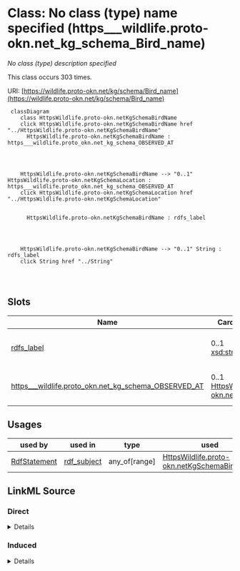 

# Class: No class (type) name specified (https___wildlife.proto-okn.net_kg_schema_Bird_name)


_No class (type) description specified_






This class occurs 303 times.


URI: [https://wildlife.proto-okn.net/kg/schema/Bird_name](https://wildlife.proto-okn.net/kg/schema/Bird_name)






```mermaid
 classDiagram
    class HttpsWildlife.proto-okn.netKgSchemaBirdName
    click HttpsWildlife.proto-okn.netKgSchemaBirdName href "../HttpsWildlife.proto-okn.netKgSchemaBirdName"
      HttpsWildlife.proto-okn.netKgSchemaBirdName : https___wildlife.proto_okn.net_kg_schema_OBSERVED_AT
        
          
    
    
    HttpsWildlife.proto-okn.netKgSchemaBirdName --> "0..1" HttpsWildlife.proto-okn.netKgSchemaLocation : https___wildlife.proto_okn.net_kg_schema_OBSERVED_AT
    click HttpsWildlife.proto-okn.netKgSchemaLocation href "../HttpsWildlife.proto-okn.netKgSchemaLocation"

        
      HttpsWildlife.proto-okn.netKgSchemaBirdName : rdfs_label
        
          
    
    
    HttpsWildlife.proto-okn.netKgSchemaBirdName --> "0..1" String : rdfs_label
    click String href "../String"

        
      
```




<!-- no inheritance hierarchy -->


## Slots

| Name | Cardinality and Range | Description | Inheritance | Occurrences |
| ---  | --- | --- | --- | --- |
| [rdfs_label](../slots/rdfs_label.md) | 0..1 <br/> [xsd:string](http://www.w3.org/2001/XMLSchema#string) | No slot (predicate) description specified <br/>  | direct | 303 |
| [https___wildlife.proto_okn.net_kg_schema_OBSERVED_AT](../slots/https___wildlife.proto_okn.net_kg_schema_OBSERVED_AT.md) | 0..1 <br/> [HttpsWildlife.proto-okn.netKgSchemaLocation](../classes/HttpsWildlife.proto-okn.netKgSchemaLocation.md) | No slot (predicate) description specified <br/>  | direct | 2482 |





## Usages

| used by | used in | type | used |
| ---  | --- | --- | --- |
| [RdfStatement](../classes/RdfStatement.md) | [rdf_subject](../slots/rdf_subject.md) | any_of[range] | [HttpsWildlife.proto-okn.netKgSchemaBirdName](../classes/HttpsWildlife.proto-okn.netKgSchemaBirdName.md) |











## LinkML Source

<!-- TODO: investigate https://stackoverflow.com/questions/37606292/how-to-create-tabbed-code-blocks-in-mkdocs-or-sphinx -->

### Direct

<details>

```yaml
name: https___wildlife.proto-okn.net_kg_schema_Bird_name
conforms_to: No schema conformance document specified
annotations:
  count:
    tag: count
    value: 303
description: No class (type) description specified
title: No class (type) name specified
from_schema: wildlife-kg
rank: 1000
slots:
- rdfs_label
- https___wildlife.proto-okn.net_kg_schema_OBSERVED_AT
slot_usage:
  https___wildlife.proto-okn.net_kg_schema_OBSERVED_AT:
    name: https___wildlife.proto-okn.net_kg_schema_OBSERVED_AT
    annotations:
      https___wildlife.proto-okn.net_kg_schema_Location:
        tag: https___wildlife.proto-okn.net_kg_schema_Location
        value: 2482
  rdfs_label:
    name: rdfs_label
    annotations:
      string:
        tag: string
        value: 303
class_uri: https://wildlife.proto-okn.net/kg/schema/Bird_name

```
</details>

### Induced

<details>

```yaml
name: https___wildlife.proto-okn.net_kg_schema_Bird_name
conforms_to: No schema conformance document specified
annotations:
  count:
    tag: count
    value: 303
description: No class (type) description specified
title: No class (type) name specified
from_schema: wildlife-kg
rank: 1000
slot_usage:
  https___wildlife.proto-okn.net_kg_schema_OBSERVED_AT:
    name: https___wildlife.proto-okn.net_kg_schema_OBSERVED_AT
    annotations:
      https___wildlife.proto-okn.net_kg_schema_Location:
        tag: https___wildlife.proto-okn.net_kg_schema_Location
        value: 2482
  rdfs_label:
    name: rdfs_label
    annotations:
      string:
        tag: string
        value: 303
attributes:
  rdfs_label:
    name: rdfs_label
    annotations:
      string:
        tag: string
        value: 303
    description: No slot (predicate) description specified
    examples:
    - object:
        example_object: Saint Petersburg
        example_object_type: string
        example_predicate: rdfs:label
        example_subject: https://wildlife.proto-okn.net/kg/node/2216
        example_subject_type: https___wildlife.proto-okn.net_kg_schema_Location
    - object:
        example_object: Ardea alba Linnaeus, 1758
        example_object_type: string
        example_predicate: rdfs:label
        example_subject: https://wildlife.proto-okn.net/kg/node/2217
        example_subject_type: https___wildlife.proto-okn.net_kg_schema_Bird_name
    - object:
        example_object: Lithobates sphenocephalus
        example_object_type: string
        example_predicate: rdfs:label
        example_subject: https://wildlife.proto-okn.net/kg/node/2861
        example_subject_type: https___wildlife.proto-okn.net_kg_schema_Amphibian_name
    from_schema: wildlife-kg
    rank: 1000
    slot_uri: rdfs:label
    alias: rdfs_label
    owner: https___wildlife.proto-okn.net_kg_schema_Bird_name
    domain_of:
    - https___wildlife.proto-okn.net_kg_schema_Amphibian_name
    - https___wildlife.proto-okn.net_kg_schema_Bird_name
    - https___wildlife.proto-okn.net_kg_schema_Location
    range: string
  https___wildlife.proto-okn.net_kg_schema_OBSERVED_AT:
    name: https___wildlife.proto-okn.net_kg_schema_OBSERVED_AT
    annotations:
      https___wildlife.proto-okn.net_kg_schema_Location:
        tag: https___wildlife.proto-okn.net_kg_schema_Location
        value: 2482
    description: No slot (predicate) description specified
    examples:
    - object:
        example_object: https://wildlife.proto-okn.net/kg/node/2216
        example_object_type: https___wildlife.proto-okn.net_kg_schema_Location
        example_predicate: https://wildlife.proto-okn.net/kg/schema/OBSERVED_AT
        example_subject: https://wildlife.proto-okn.net/kg/node/2217
        example_subject_type: https___wildlife.proto-okn.net_kg_schema_Bird_name
    - object:
        example_object: https://wildlife.proto-okn.net/kg/node/2216
        example_object_type: https___wildlife.proto-okn.net_kg_schema_Location
        example_predicate: https://wildlife.proto-okn.net/kg/schema/OBSERVED_AT
        example_subject: https://wildlife.proto-okn.net/kg/node/2861
        example_subject_type: https___wildlife.proto-okn.net_kg_schema_Amphibian_name
    from_schema: wildlife-kg
    rank: 1000
    slot_uri: https://wildlife.proto-okn.net/kg/schema/OBSERVED_AT
    alias: https___wildlife.proto_okn.net_kg_schema_OBSERVED_AT
    owner: https___wildlife.proto-okn.net_kg_schema_Bird_name
    domain_of:
    - https___wildlife.proto-okn.net_kg_schema_Amphibian_name
    - https___wildlife.proto-okn.net_kg_schema_Bird_name
    range: https___wildlife.proto-okn.net_kg_schema_Location
class_uri: https://wildlife.proto-okn.net/kg/schema/Bird_name

```
</details>